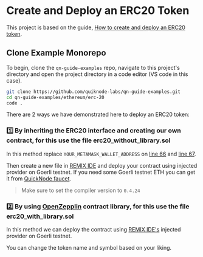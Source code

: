 # Create and Deploy an ERC20 Token

This project is based on the guide, [How to create and deploy an ERC20 token](https://www.quicknode.com/guides/smart-contract-development/how-to-create-and-deploy-an-erc20-token?utm_source=githubscaffolds&utm_campaign=erc20).

## Clone Example Monorepo

To begin, clone the `qn-guide-examples` repo, navigate to this project's directory and open the project directory in a code editor (VS code in this case).

```bash
git clone https://github.com/quiknode-labs/qn-guide-examples.git
cd qn-guide-examples/ethereum/erc-20
code .
```

There are 2 ways we have demonstrated here to deploy an ERC20 token: 
### 1️⃣ By inheriting the ERC20 interface and creating our own contract, for this use the file **erc20_without_library.sol**

In this method replace `YOUR_METAMASK_WALLET_ADDRESS` on [line 66](https://github.com/quiknode-labs/qn-guide-examples/blob/main/ethereum/erc-20/erc20_without_library.sol#L66) and [line 67](https://github.com/quiknode-labs/qn-guide-examples/blob/main/ethereum/erc-20/erc20_without_library.sol#L67).

Then create a new file in [REMIX IDE](https://remix.ethereum.org/) and deploy your contract using injected provider on Goerli testnet. If you need some Goerli testnet ETH you can get it from [QuickNode faucet](https://faucet.quicknode.com?utm_source=githubscaffolds&utm_campaign=erc20).

> Make sure to set the compiler version to `0.4.24`

### 2️⃣ By using [OpenZepplin](https://docs.openzeppelin.com/contracts/4.x/) contract library, for this use the file **erc20_with_library.sol**

In this method we can deploy the contract using [REMIX IDE's](https://remix.ethereum.org/) injected provider on Goerli testnet. 

You can change the token name and symbol based on your liking.
